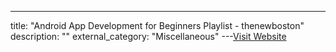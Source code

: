 ---
title: "Android App Development for Beginners Playlist - thenewboston"
description: ""
external_category: "Miscellaneous"
---[Visit Website](https://www.youtube.com/playlist?list=PL6gx4Cwl9DGBsvRxJJOzG4r4k_zLKrnxl)


